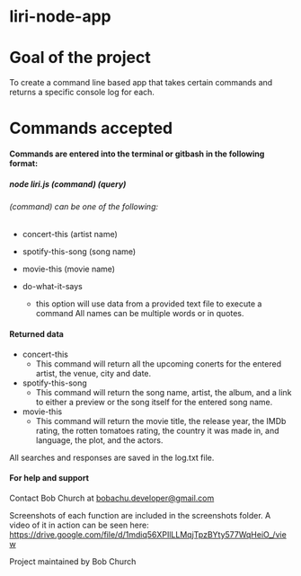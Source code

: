 # liri-node-app
# Goal of the project
To create a command line based app that takes certain commands and returns a specific console log for each.

# Commands accepted
#### Commands are entered into the terminal or gitbash in the following format:
##### node liri.js (command) (query)
###### (command) can be one of the following:
- concert-this (artist name) 

- spotify-this-song (song name)

- movie-this (movie name)

- do-what-it-says
  - this option will use data from a provided text file to execute a command
All names can be multiple words or in quotes.

#### Returned data
- concert-this
  - This command will return all the upcoming conerts for the entered artist, the venue, city and date.
- spotify-this-song
  - This command will return the song name, artist, the album, and a link to either a preview or the song itself for the entered song name.
- movie-this
  - This command will return the movie title, the release year, the IMDb rating, the rotten tomatoes rating, the country it was made in, and language, the plot, and the actors.

All searches and responses are saved in the log.txt file.

#### For help and support
Contact Bob Church at bobachu.developer@gmail.com

Screenshots of each function are included in the screenshots folder.
A video of it in action can be seen here: https://drive.google.com/file/d/1mdiq56XPIlLLMqjTpzBYty577WqHeiO_/view

Project maintained by Bob Church
